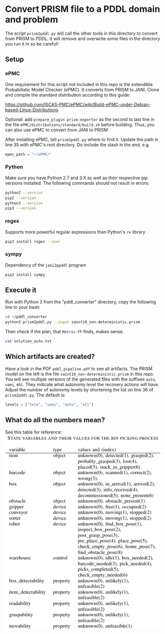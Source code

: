 # Convert PRISM file to a PDDL domain and problem

The script `prism2pddl.py` will call the other tools in this directory to 
convert from PRISM to PDDL. It will remove and overwrite some files in the 
directory you run it in so be careful!

## Setup

### ePMC
One requirement for this script not included in this repo is the extendible
Probabilistic Model Checker (ePMC). It converts from PRISM to JANI. Clone and compile the standard
distribution according to this guide:

https://github.com/ISCAS-PMC/ePMC/wiki/Build-ePMC-under-Debian-based-Linux-Distributions

Optional: add `prepare_plugin prism-exporter` as the second to last line
in the file `ePMC/distributions/standard/build.sh` before building. Thus, you
can also use ePMC to convert from JANI to PRISM

After installing ePMC, tell `prism2pddl.py` where to find it.
Update the path in line 35 with ePMC's root directory.
Do include the slash in the end, e.g.
``` python
epmc_path = "~/ePMC/"
```

### Python
Make sure you have Python 2.7 and 3.X as well as their respective pip versions installed.
The following commands should not result in errors:
``` bash
python2 --version
pip2 --version
python3 --version
pip3 --version
```

### regex
Supports more powerful regular expressions than Python's `re` library
``` bash
pip3 install regex --user
```

### sympy
Dependency of the `jani2ppddl` program
``` bash
pip2 install sympy
```

## Execute it

Run with Python 3 from the "pddl_converter" directory, copy the
following line to your bash:
``` bash
cd ~/pddl_converter
python3 prism2pddl.py --input saint10_non-deterministic.prism
```

Then check if the plan, that `Metric-FF` finds, makes sense.
``` bash
cat solution_auto.txt  
```

## Which artifacts are created?

Have a look in the PDF `pddl_pipeline.pdf` to see all artifacts.
The PRISM model on the left is the file `saint10_non-deterministic.prism` in this repo.
You will see multiple versions of the generated files with the suffixes `auto`, `semi`, etc.
They indicate what autonomy level the recovery actions will have.
Adjust the number of autonomy levels by shortening the list on line 36 of `prism2pddl.py`.
The default is:
``` python
levels = ["tele", "semi", "auto", "all"]
```

## What do all the numbers mean?

See this table for reference:
![](state_variables.png)
